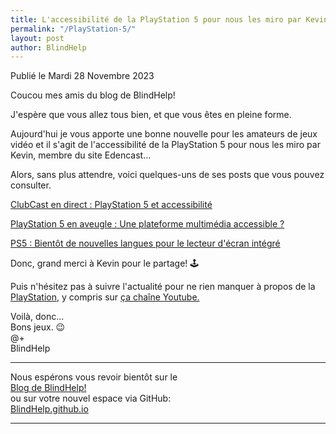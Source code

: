 ```yaml
---
title: L'accessibilité de la PlayStation 5 pour nous les miro par Kevin
permalink: "/PlayStation-5/"
layout: post
author: BlindHelp
---
```


<footer>Publié le Mardi 28 Novembre 2023</footer>


Coucou mes amis du blog de BlindHelp!

J'espère que vous allez tous bien, et que vous êtes en pleine forme.

Aujourd'hui je vous apporte une bonne nouvelle pour les amateurs de jeux vidéo et il s'agit de l'accessibilité de la  PlayStation 5 pour nous les miro par Kevin, membre du site Edencast...

Alors, sans plus attendre, voici quelques-uns de ses posts que vous pouvez consulter.

[ClubCast en direct : PlayStation 5 et accessibilité](https://www.edencast.fr/clubcast-playstation-5accessibilite/)

[PlayStation 5 en aveugle : Une plateforme multimédia accessible ?](https://www.edencast.fr/ps5-aveugle-plateforme-multimedia-accessible/)

[PS5 : Bientôt de nouvelles langues pour le lecteur d'écran intégré](https://www.edencast.fr/ps5-bientot-nouvelles-langues-pour-lecteur-ecran/)

Donc, grand merci à Kevin pour le partage! 🕹

Puis n'hésitez pas à suivre  l'actualité pour ne rien manquer à propos de la [PlayStation](https://www.edencast.fr/tag/playstation/), y compris sur [ça chaîne Youtube.](https://www.youtube.com/c/edencast)

Voilà, donc...    
Bons jeux. 😉    
@+    
BlindHelp    

---

Nous espérons vous revoir bientôt sur le      
[Blog de BlindHelp!](http://blindhelp.blogspot.fr/)                    
ou sur  votre nouvel espace via GitHub:                     
[BlindHelp.github.io](https://blindhelp.github.io)                    

---